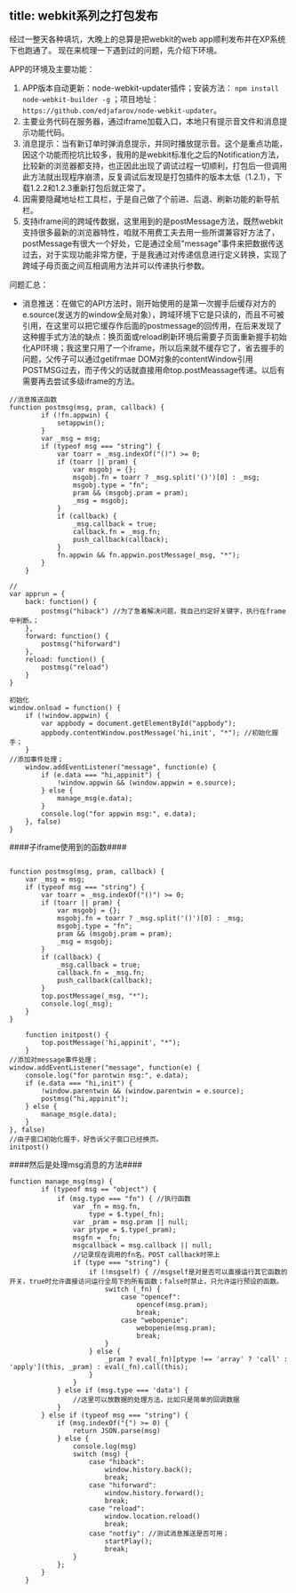 title: webkit系列之打包发布
---

经过一整天各种填坑，大晚上的总算是把webkit的web app顺利发布并在XP系统下也跑通了。
现在来梳理一下遇到过的问题，先介绍下环境。

APP的环境及主要功能：

1.  APP版本自动更新：node-webkit-updater插件；安装方法： `npm install node-webkit-builder -g` ；项目地址： `https://github.com/edjafarov/node-webkit-updater`。
2.  主要业务代码在服务器，通过iframe加载入口，本地只有提示音文件和消息提示功能代码。
3.  消息提示：当有新订单时弹消息提示，并同时播放提示音。这个是重点功能，因这个功能而挖坑比较多，我用的是webkit标准化之后的Notification方法，比较新的浏览器都支持，也正因此出现了调试过程一切顺利，打包后一但调用此方法就出现程序崩溃，反复调试后发现是打包插件的版本太低（1.2.1），下载1.2.2和1.2.3重新打包后就正常了。
3.  因需要隐藏地址栏工具栏，于是自己做了个前进、后退、刷新功能的新导航栏。
4.  支持iframe间的跨域传数据，这里用到的是postMessage方法，既然webkit支持很多最新的浏览器特性，咱就不用费工夫去用一些所谓兼容好方法了，postMessage有很大一个好处，它是通过全局"message"事件来把数据传送过去，对于实现功能非常方便，于是我通过对传递信息进行定义转换，实现了跨域子母页面之间互相调用方法并可以传递执行参数。

问题汇总：

*	消息推送：在做它的API方法时，刚开始使用的是第一次握手后缓存对方的e.source(发送方的window全局对象），跨域环境下它是只读的，而且不可被引用，在这里可以把它缓存作后面的postmessage的回传用，在后来发现了这种握手式方法的缺点：换页面或reload刷新环境后需要子页面重新握手初始化API环境；我这里只用了一个iframe，所以后来就不缓存它了，省去握手的问题，父传子可以通过getifrmae DOM对象的contentWindow引用POSTMSG过去，而子传父的话就直接用命top.postMeassage传递。以后有需要再去尝试多级iframe的方法。

```
//消息推送函数
function postmsg(msg, pram, callback) {
		if (!fn.appwin) {
			setappwin();
		}
		var _msg = msg;
		if (typeof msg === "string") {
			var toarr = _msg.indexOf("()") >= 0;
			if (toarr || pram) {
				var msgobj = {};
				msgobj.fn = toarr ? _msg.split('()')[0] : _msg;
				msgobj.type = "fn";
				pram && (msgobj.pram = pram);
				_msg = msgobj;
			}
			if (callback) {
				_msg.callback = true;
				callback.fn = _msg.fn;
				push_callback(callback);
			}
			fn.appwin && fn.appwin.postMessage(_msg, "*");
		}
	}

//
var apprun = {
	back: function() {
		postmsg("hiback") //为了急着解决问题，我自己约定好关键字，执行在frame中判断。；
	},
	forward: function() {
		postmsg("hiforward")
	},
	reload: function() {
		postmsg("reload")
	}
}

初始化
window.onload = function() {
	if (!window.appwin) {
		var appbody = document.getElementById("appbody");
		appbody.contentWindow.postMessage('hi,init', "*"); //初始化握手；
	}
//添加事件处理；
	window.addEventListener("message", function(e) {
		if (e.data === "hi,appinit") {
			!window.appwin && (window.appwin = e.source);
		} else {
			manage_msg(e.data);
		}
		console.log("for appwin msg:", e.data);
	}, false)
}

```

####子iframe使用到的函数####

```

function postmsg(msg, pram, callback) {
	var _msg = msg;
	if (typeof msg === "string") {
		var toarr = _msg.indexOf("()") >= 0;
		if (toarr || pram) {
			var msgobj = {};
			msgobj.fn = toarr ? _msg.split('()')[0] : _msg;
			msgobj.type = "fn";
			pram && (msgobj.pram = pram);
			_msg = msgobj;
		}
		if (callback) {
			_msg.callback = true;
			callback.fn = _msg.fn;
			push_callback(callback);
		}
		top.postMessage(_msg, "*");
		console.log(_msg);
	}
}

	function initpost() {
		top.postMessage('hi,appinit', "*");
	}
//添加对message事件处理；
window.addEventListener("message", function(e) {
	console.log("for parntwin msg:", e.data);
	if (e.data === "hi,init") {
		!window.parentwin && (window.parentwin = e.source);
		postmsg("hi,appinit");
	} else {
		manage_msg(e.data);
	}
}, false)
//由子窗口初始化握手，好告诉父子窗口已经换页。
initpost()
```

####然后是处理msg消息的方法####
```
function manage_msg(msg) {
		if (typeof msg == "object") {
			if (msg.type === "fn") { //执行函数
				var _fn = msg.fn,
					type = $.type(_fn);
				var _pram = msg.pram || null;
				var ptype = $.type(_pram);
				msgfn = _fn;
				msgcallback = msg.callback || null;
				//记录现在调用的fn名，POST callback时带上
				if (type === "string") {
					if (!msgself) { //msgself是对是否可以直接运行其它函数的开关，true时允许直接访问运行全局下的所有函数；false时禁止，只允许运行预设的函数。
						switch (_fn) {
							case "opencef":
								opencef(msg.pram);
								break;
							case "webopenie":
								webopenie(msg.pram);
								break;
						}
					} else {
						_pram ? eval(_fn)[ptype !== 'array' ? 'call' : 'apply'](this, _pram) : eval(_fn).call(this);
					}
				}
			} else if (msg.type === 'data') {
				//这里可以放数据的处理方法，比如只是简单的回调数据
			}
		} else if (typeof msg === "string") {
			if (msg.indexOf("{") >= 0) {
				return JSON.parse(msg)
			} else {
				console.log(msg)
				switch (msg) {
					case "hiback":
						window.history.back();
						break;
					case "hiforward":
						window.history.forward();
						break;
					case "reload":
						window.location.reload()
						break;
					case "notfiy": //测试消息推送是否可用；
						startPlay();
						break;
				}
			};
		}
	}
```

